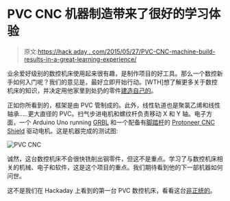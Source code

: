 # PVC CNC 机器制造带来了很好的学习体验

> 原文:[https://hack aday . com/2015/05/27/PVC-CNC-machine-build-results-in-a-great-learning-experience/](https://hackaday.com/2015/05/27/pvc-cnc-machine-build-results-in-a-great-learning-experience/)

业余爱好级别的数控机床使用起来很有趣，是制作项目的好工具。那么一个数控新手如何入门呢？我们的意见是，最好立即开始行动。[WTH]想了解更多关于数控机床的知识，并决定用他家里到处扔的零件[建造自己的](http://whiskeytangohotel.com/cnc)。

正如你所看到的，框架是由 PVC 管制成的。此外，线性轨道也是聚氯乙烯和线性轴承…..更大直径的 PVC。扫气步进电机和螺纹杆负责移动 X 和 Y 轴。电子方面，一个 Arduino Uno running [GRBL](https://github.com/grbl/grbl) 和一个配备有[脚踏杆](http://reprap.org/wiki/StepStick)的 [Protoneer CNC Shield](http://blog.protoneer.co.nz/arduino-cnc-shield/) 驱动电机。这是机器完成的测试图:

![PVC CNC](../Images/fa6faf95a7b5601eba0e525dd26f1874.png)

诚然，这台数控机床不会很快铣削出钢零件，但这不是重点。学习了与数控机床相关的机械、电子和软件，这是这个项目的重点。我们期待看到他的下一部机器如何问世。

这不是我们在 Hackaday 上看到的第一台 PVC 数控机床，看看这台[非正统的](http://hackaday.com/2013/10/17/unorthodox-home-made-cnc-machine/)。